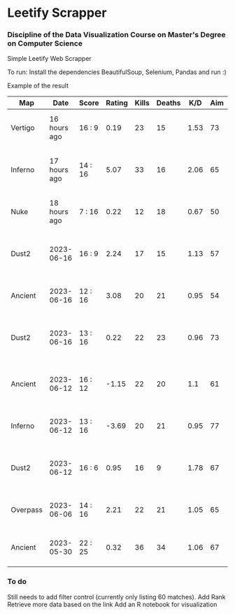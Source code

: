 # Leetify Scrapper
### Discipline of the Data Visualization Course on Master's Degree on Computer Science
Simple Leetify Web Scrapper 

To run: Install the dependencies BeautifulSoup, Selenium, Pandas and run :)

Example of the result

| Map      | Date         | Score   | Rating | Kills | Deaths | K/D  | Aim | Utility | Source      | Link                                                    |
|----------|--------------|---------|--------|-------|--------|------|-----|---------|-------------|---------------------------------------------------------|
| Vertigo  | 16 hours ago | 16 : 9  | 0.19   | 23    | 15     | 1.53 | 73  | 59      | Gamers Club | /app/match-details/77668484-31bb-40ff-b8c8-fa9057f0de7f |
| Inferno  | 17 hours ago | 14 : 16 | 5.07   | 33    | 16     | 2.06 | 65  | 74      | Gamers Club | /app/match-details/f84fcf02-856a-4c80-aed5-17ed0d8cf450 |
| Nuke     | 18 hours ago | 7 : 16  | 0.22   | 12    | 18     | 0.67 | 50  | 50      | Gamers Club | /app/match-details/53b68918-fbf1-40a8-8f66-071572b99021 |
| Dust2    | 2023-06-16   | 16 : 9  | 2.24   | 17    | 15     | 1.13 | 57  | 62      | Steam       | /app/match-details/cd1ff825-5233-4bf5-92c8-c0921da202b1 |
| Ancient  | 2023-06-16   | 12 : 16 | 3.08   | 20    | 21     | 0.95 | 54  | 68      | Gamers Club | /app/match-details/3f75496b-a101-493f-afe5-cdf629dbd68b |
| Dust2    | 2023-06-16   | 13 : 16 | 0.22   | 22    | 23     | 0.96 | 73  | 59      | Gamers Club | /app/match-details/35e84fb7-6828-4eec-a535-862a2afae652 |
| Ancient  | 2023-06-12   | 16 : 12 | -1.15  | 22    | 20     | 1.1  | 61  | 54      | Gamers Club | /app/match-details/48202268-3349-44eb-b4d9-b791056f419a |
| Inferno  | 2023-06-12   | 13 : 16 | -3.69  | 20    | 21     | 0.95 | 77  | 66      | Gamers Club | /app/match-details/1122099b-7fd7-40af-b40b-d7d0ea2c4938 |
| Dust2    | 2023-06-12   | 16 : 6  | 0.95   | 16    | 9      | 1.78 | 67  | 47      | Gamers Club | /app/match-details/119ef887-82bc-43cc-b353-958504c11b91 |
| Overpass | 2023-06-06   | 14 : 16 | 2.21   | 22    | 21     | 1.05 | 65  | 56      | Gamers Club | /app/match-details/28947206-db6f-45e0-a93c-e7e1b0fd6b8b |
| Ancient  | 2023-05-30   | 22 : 25 | 0.32   | 36    | 34     | 1.06 | 67  | 41      | Gamers Club | /app/match-details/9f75ef76-89a7-4b77-b8fd-4a7f76c9005f |

### To do
Still needs to add filter control (currently only listing 60 matches).
Add Rank
Retrieve more data based on the link
Add an R notebook for visualization

